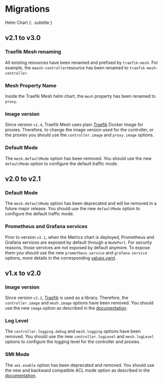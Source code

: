 # Migrations

Helm Chart
{: .subtitle }

## v2.1 to v3.0

### Traefik Mesh renaming

All existing resources have been renamed and prefixed by `traefik-mesh`. 
For example, the `maesh-controller`resource has been renamed to `traefik-mesh-controller`.

### Mesh Property Name

Inside the Traefik Mesh helm chart, the `mesh` property has been renamed to `proxy`.

### Image version

Since version `v1.4`, Traefik Mesh uses plain [Traefik](https://github.com/traefik/traefik/) Docker image for proxies.
Therefore, to change the image version used for the controller, or the proxies you should use the `controller.image` and `proxy.image` options.

### Default Mode

The `mesh.defaultMode` option has been removed.
You should use the new `defaultMode` option to configure the default traffic mode.

## v2.0 to v2.1

### Default Mode

The `mesh.defaultMode` option has been deprecated and will be removed in a future major release.
You should use the new `defaultMode` option to configure the default traffic mode.

### Prometheus and Grafana services

Prior to version `v2.1`, when the Metrics chart is deployed, Prometheus and Grafana services are exposed by default through a `NodePort`.
For security reasons, those services are not exposed by default anymore. 
To expose them you should use the new `prometheus.service` and `grafana.service` options, more details in the corresponding [values.yaml](https://github.com/traefik/mesh-helm-chart/blob/8a7a193a1718129ad6e02ff313b219029d6daffe/mesh/charts/metrics/values.yaml).

## v1.x to v2.0

### Image version

Since version `v1.2`, [Traefik](https://github.com/traefik/traefik/) is used as a library.
Therefore, the `controller.image` and `mesh.image` options have been removed.
You should use the new `image` option as described in the [documentation](../install.md#deploy-helm-chart).    

### Log Level

The `controller.logging.debug` and `mesh.logging` options have been removed.
You should use the new `controller.logLevel` and `mesh.logLevel` options to configure the logging level for the controller and proxies.

### SMI Mode

The `smi.enable` option has been deprecated and removed.
You should use the new and backward compatible ACL mode option as described in the [documentation](../install.md#access-control-list).
